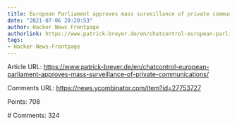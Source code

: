 ```yaml
---
title: European Parliament approves mass surveillance of private communication
date: "2021-07-06 20:20:53"
author: Hacker News Frontpage
authorlink: https://www.patrick-breyer.de/en/chatcontrol-european-parliament-approves-mass-surveillance-of-private-communications/
tags:
- Hacker-News-Frontpage
---
```


<p>Article URL: <a href="https://www.patrick-breyer.de/en/chatcontrol-european-parliament-approves-mass-surveillance-of-private-communications/">https://www.patrick-breyer.de/en/chatcontrol-european-parliament-approves-mass-surveillance-of-private-communications/</a></p>
<p>Comments URL: <a href="https://news.ycombinator.com/item?id=27753727">https://news.ycombinator.com/item?id=27753727</a></p>
<p>Points: 708</p>
<p># Comments: 324</p>
